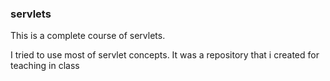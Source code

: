 ### servlets
This is a complete course of servlets.

I tried to use most of servlet concepts.
It was a repository that i created for teaching in class
